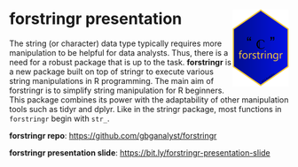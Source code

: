 <!-- README.md is generated from README.Rmd. Please edit that file -->

# forstringr presentation <a><img src='man/figures/logo.png' align="right" height="138.5" /></a>

<!-- badges: start -->
<!-- badges: end -->

The string (or character) data type typically requires more manipulation
to be helpful for data analysts. Thus, there is a need for a robust
package that is up to the task. **forstringr** is a new package built on
top of stringr to execute various string manipulations in R programming.
The main aim of forstringr is to simplify string manipulation for R
beginners. This package combines its power with the adaptability of
other manipulation tools such as tidyr and dplyr. Like in the stringr
package, most functions in `forstringr` begin with `str_`.


**forstringr repo**: <https://github.com/gbganalyst/forstringr>

**forstringr presentation slide**: <https://bit.ly/forstringr-presentation-slide>
